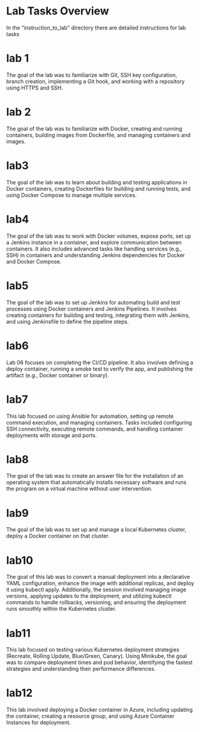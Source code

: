 
# Lab Tasks Overview

In the "instruction_to_lab" directory there are detailed instructions for lab tasks


# lab 1
The goal of the lab was to familiarize with Git, SSH key configuration, branch creation, implementing a Git hook, and working with a repository using HTTPS and SSH.

# lab 2
The goal of the lab was to familiarize with Docker, creating and running containers, building images from Dockerfile, and managing containers and images.

# lab3
The goal of the lab was to learn about building and testing applications in Docker containers, creating Dockerfiles for building and running tests, and using Docker Compose to manage multiple services.

# lab4
The goal of the lab was to work with Docker volumes, expose ports, set up a Jenkins instance in a container, and explore communication between containers. It also includes advanced tasks like handling services (e.g., SSH) in containers and understanding Jenkins dependencies for Docker and Docker Compose.

# lab5
The goal of the lab was to set up Jenkins for automating build and test processes using Docker containers and Jenkins Pipelines. It involves creating containers for building and testing, integrating them with Jenkins, and using Jenkinsfile to define the pipeline steps.

# lab6
Lab 06 focuses on completing the CI/CD pipeline. It also involves defining a deploy container, running a smoke test to verify the app, and publishing the artifact (e.g., Docker container or binary). 

# lab7
This lab focused on using Ansible for automation, setting up remote command execution, and managing containers. Tasks included configuring SSH connectivity, executing remote commands, and handling container deployments with storage and ports.

# lab8
The goal of the lab was to create an answer file for the installation of an operating system that automatically installs necessary software and runs the program on a virtual machine without user intervention.

# lab9
The goal of the lab was to set up and manage a local Kubernetes cluster, deploy a Docker container on that cluster.

# lab10
The goal of this lab was to convert a manual deployment into a declarative YAML configuration, enhance the image with additional replicas, and deploy it using kubectl apply. Additionally, the session involved managing image versions, applying updates to the deployment, and utilizing kubectl commands to handle rollbacks, versioning, and ensuring the deployment runs smoothly within the Kubernetes cluster.

# lab11
This lab focused on testing various Kubernetes deployment strategies (Recreate, Rolling Update, Blue/Green, Canary). Using Minikube, the goal was to compare deployment times and pod behavior, identifying the fastest strategies and understanding their performance differences.

# lab12
This lab involved deploying a Docker container in Azure, including updating the container, creating a resource group, and using Azure Container Instances for deployment.